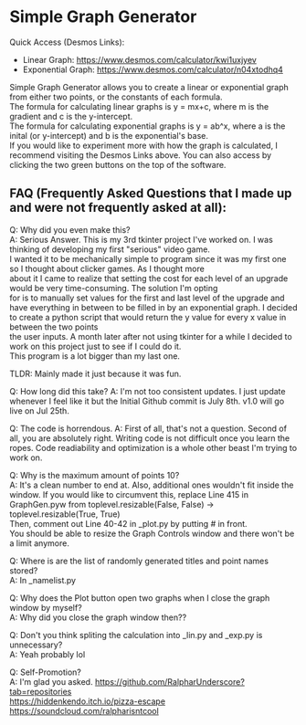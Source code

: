 # Simple Graph Generator

Quick Access (Desmos Links):
- Linear Graph: https://www.desmos.com/calculator/kwi1uxjyev
- Exponential Graph: https://www.desmos.com/calculator/n04xtodhq4
   

Simple Graph Generator allows you to create a linear or exponential graph from either two points, or the constants of each formula.  
The formula for calculating linear graphs is y = mx+c, where m is the gradient and c is the y-intercept.  
The formula for calculating exponential graphs is y = ab^x, where a is the inital (or y-intercept) and b is the exponential's base.  
If you would like to experiment more with how the graph is calculated, I recommend visiting the Desmos Links above. You can also access by clicking the two green buttons on the top of the software.

## FAQ (Frequently Asked Questions that I made up and were not frequently asked at all):
Q: Why did you even make this?  
A: Serious Answer. This is my 3rd tkinter project I've worked on. I was thinking of developing my first "serious" video game.  
I wanted it to be mechanically simple to program since it was my first one so I thought about clicker games. As I thought more  
about it I came to realize that setting the cost for each level of an upgrade would be very time-consuming. The solution I'm opting  
for is to manually set values for the first and last level of the upgrade and have everything in between to be filled in by an exponential graph. I decided to create a python script that would return the y value for every x value in between the two points  
the user inputs. A month later after not using tkinter for a while I decided to work on this project just to see if I could do it.  
This program is a lot bigger than my last one.  
  
TLDR: Mainly made it just because it was fun.  
  
Q: How long did this take?
A: I'm not too consistent updates. I just update whenever I feel like it but the Initial Github commit is July 8th. v1.0 will go live on Jul 25th.  
  
Q: The code is horrendous.
A: First of all, that's not a question. Second of all, you are absolutely right. Writing code is not difficult once you learn the  
ropes. Code readiability and optimization is a whole other beast I'm trying to work on.  

Q: Why is the maximum amount of points 10?  
A: It's a clean number to end at. Also, additional ones wouldn't fit inside the window. 
If you would like to circumvent this, replace Line 415 in GraphGen.pyw from toplevel.resizable(False, False) -> toplevel.resizable(True, True)  
Then, comment out Line 40-42 in _plot.py by putting # in front.  
You should be able to resize the Graph Controls window and there won't be a limit anymore.
  
Q: Where is are the list of randomly generated titles and point names stored?  
A: In _namelist.py  
  
Q: Why does the Plot button open two graphs when I close the graph window by myself?  
A: Why did you close the graph window then??  
  
Q: Don't you think spliting the calculation into _lin.py and _exp.py is unnecessary?  
A: Yeah probably lol  
  
Q: Self-Promotion?  
A: I'm glad you asked. 
https://github.com/RalpharUnderscore?tab=repositories  
https://hiddenkendo.itch.io/pizza-escape  
https://soundcloud.com/ralpharisntcool  


